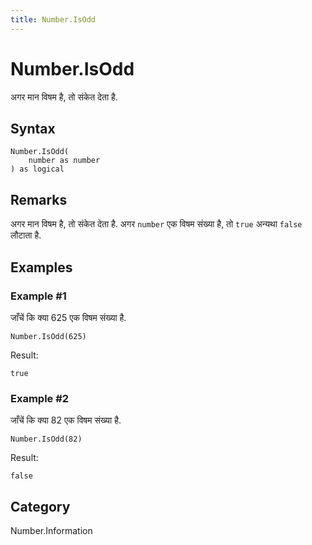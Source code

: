 ```yaml
---
title: Number.IsOdd
---
```


# Number.IsOdd


अगर मान विषम है, तो संकेत देता है.


## Syntax

```powerquery
Number.IsOdd(
    number as number
) as logical
```


## Remarks

अगर मान विषम है, तो संकेत देता है. अगर <code>number</code> एक विषम संख्या है, तो <code>true</code> अन्यथा <code>false</code> लौटाता है.


## Examples

### Example #1 
जाँचें कि क्या 625 एक विषम संख्या है.
```powerquery
Number.IsOdd(625)
```

Result: 
```powerquery
true
```


### Example #2 
जाँचें कि क्या 82 एक विषम संख्या है.
```powerquery
Number.IsOdd(82)
```

Result: 
```powerquery
false
```




## Category
Number.Information
